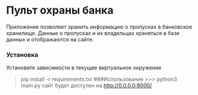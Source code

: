 # Пульт охраны банка
Приложение позволяет хранить информацию о пропусках в банковское хранилище. 
Данные о пропусках и их владельцах храняться в базе данных и отображаются на сайте.

### Установка

Установите зависимости в текущее виртуальное окружение
>pip install -r requirements.txt
###Использование
    >>> python3 main.py
сайт будет доступен на http://0.0.0.0:8000/

